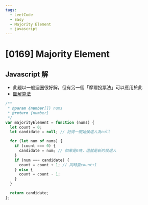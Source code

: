 ```yaml
---
tags:
  - LeetCode
  - Easy
  - Majority Element
  - javascript
---
```


# [0169] Majority Element

## Javascript 解

- 此題以一般迴圈很好解，但有另一個「摩爾投票法」可以應用於此
- [圖解算法](https://cloud.tencent.com/developer/article/1600607)

```js
/**
 * @param {number[]} nums
 * @return {number}
 */
var majorityElement = function (nums) {
  let count = 0;
  let candidate = null; // 記得一開始候選人為null

  for (let num of nums) {
    if (count === 0) {
      candidate = num; // 如果是0時，這就是新的候選人
    }
    if (num === candidate) {
      count = count + 1; // 同時要count+1
    } else {
      count = count - 1;
    }
  }

  return candidate;
};
```

